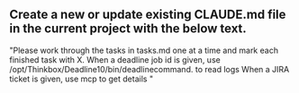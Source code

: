 Create a new or update existing CLAUDE.md file in the current project with the below text.
--
"Please work through the tasks in tasks.md one at a time and mark each finished task with X.
When a deadline job id is given, use /opt/Thinkbox/Deadline10/bin/deadlinecommand. to read logs
When a JIRA ticket is given, use mcp to get details
"